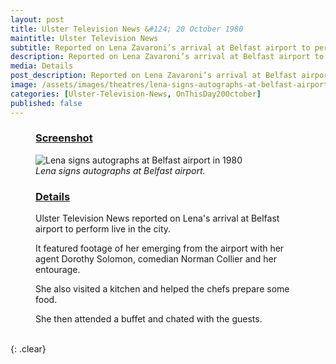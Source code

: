 ```yaml
---
layout: post
title: Ulster Television News &#124; 20 October 1980
maintitle: Ulster Television News
subtitle: Reported on Lena Zavaroni’s arrival at Belfast airport to perform live in the city
description: Reported on Lena Zavaroni’s arrival at Belfast airport to perform live in the city.
media: Details
post_description: Reported on Lena Zavaroni’s arrival at Belfast airport to perform live in the city.
image: /assets/images/theatres/lena-signs-autographs-at-belfast-airport-in-1980.jpg
categories: [Ulster-Television-News, OnThisDay20October]
published: false
---
```


<figure class="fig1">
<h3 id="screenshot"><a href="#screenshot">Screenshot</a></h3>
<img src="{{ page.image }}" class="full-width" alt="Lena signs autographs at Belfast airport in 1980" />
<figcaption>
<cite>Lena signs autographs at Belfast airport.</cite>
</figcaption>
</figure>

<figure class="fig2">
<h3 id="details"><a href="#details">Details</a></h3>
<p>Ulster Television News reported on Lena's arrival at Belfast airport to perform live in the city.</p>
<p>It featured footage of her emerging from the airport with her agent Dorothy Solomon, comedian Norman Collier and her entourage.</p>
<p>She also visited a kitchen and helped the chefs prepare some food.</p>
<p>She then attended a buffet and chated with the guests.</p>
</figure>

<br />{: .clear}

